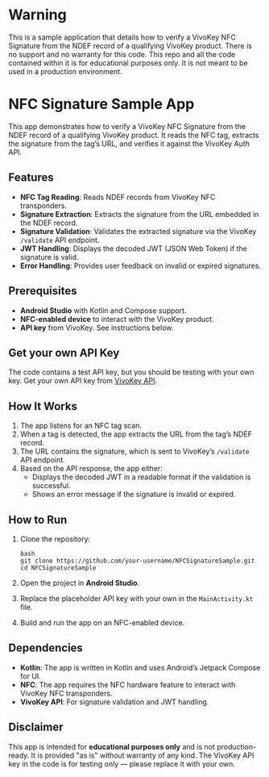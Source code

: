 # Warning

This is a sample application that details how to verify a VivoKey NFC Signature from the NDEF record of a qualifying VivoKey product. There is no support and no warranty for this code. This repo and all the code contained within it is for educational purposes only. It is not meant to be used in a production environment.

# NFC Signature Sample App

This app demonstrates how to verify a VivoKey NFC Signature from the NDEF record of a qualifying VivoKey product. It reads the NFC tag, extracts the signature from the tag’s URL, and verifies it against the VivoKey Auth API.

## Features

- **NFC Tag Reading**: Reads NDEF records from VivoKey NFC transponders.
- **Signature Extraction**: Extracts the signature from the URL embedded in the NDEF record.
- **Signature Validation**: Validates the extracted signature via the VivoKey `/validate` API endpoint.
- **JWT Handling**: Displays the decoded JWT (JSON Web Token) if the signature is valid.
- **Error Handling**: Provides user feedback on invalid or expired signatures.

## Prerequisites

- **Android Studio** with Kotlin and Compose support.
- **NFC-enabled device** to interact with the VivoKey product.
- **API key** from VivoKey. See instructions below.

## Get your own API Key

The code contains a test API key, but you should be testing with your own key. Get your own API key from [VivoKey API](https://vivokey.com/api).

## How It Works

1. The app listens for an NFC tag scan.
2. When a tag is detected, the app extracts the URL from the tag’s NDEF record.
3. The URL contains the signature, which is sent to VivoKey’s `/validate` API endpoint.
4. Based on the API response, the app either:
   - Displays the decoded JWT in a readable format if the validation is successful.
   - Shows an error message if the signature is invalid or expired.

## How to Run

1. Clone the repository:
   ```
   bash
   git clone https://github.com/your-username/NFCSignatureSample.git
   cd NFCSignatureSample
   ```

2. Open the project in **Android Studio**.

3. Replace the placeholder API key with your own in the `MainActivity.kt` file.

4. Build and run the app on an NFC-enabled device.

## Dependencies

- **Kotlin**: The app is written in Kotlin and uses Android’s Jetpack Compose for UI.
- **NFC**: The app requires the NFC hardware feature to interact with VivoKey NFC transponders.
- **VivoKey API**: For signature validation and JWT handling.

## Disclaimer

This app is intended for **educational purposes only** and is not production-ready. It is provided "as is" without warranty of any kind. The VivoKey API key in the code is for testing only — please replace it with your own.

